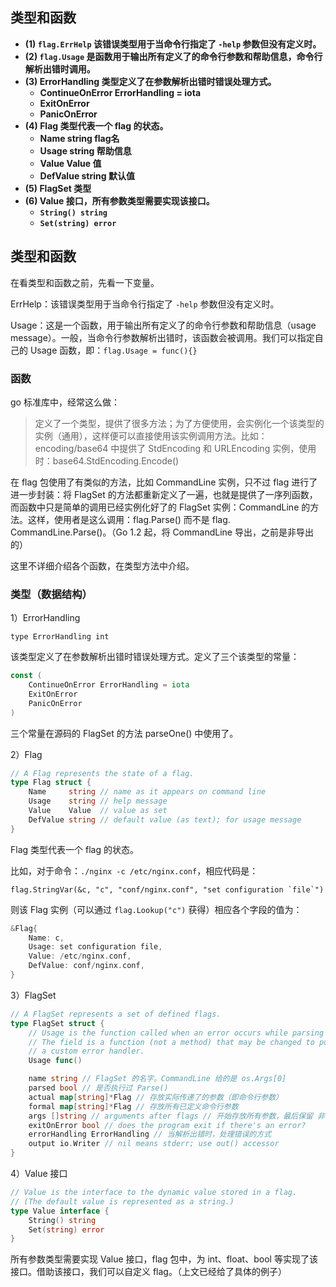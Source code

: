 ## 类型和函数

- **(1) `flag.ErrHelp` 该错误类型用于当命令行指定了 `-help` 参数但没有定义时。**
- **(2) `flag.Usage` 是函数用于输出所有定义了的命令行参数和帮助信息，命令行解析出错时调用。**
- **(3) ErrorHandling 类型定义了在参数解析出错时错误处理方式。**
  - **ContinueOnError ErrorHandling = iota**
  - **ExitOnError**
  - **PanicOnError**
- **(4) Flag 类型代表一个 flag 的状态。**
  - **Name     string flag名**
  - **Usage    string 帮助信息**
  - **Value    Value  值**
  - **DefValue string 默认值**
- **(5) FlagSet 类型**
- **(6) Value 接口，所有参数类型需要实现该接口。**
  - **`String() string`**
  - **`Set(string) error`**

## 类型和函数

在看类型和函数之前，先看一下变量。

ErrHelp：该错误类型用于当命令行指定了 `-help` 参数但没有定义时。

Usage：这是一个函数，用于输出所有定义了的命令行参数和帮助信息（usage message）。一般，当命令行参数解析出错时，该函数会被调用。我们可以指定自己的 Usage 函数，即：`flag.Usage = func(){}`

### 函数

go 标准库中，经常这么做：

> 定义了一个类型，提供了很多方法；为了方便使用，会实例化一个该类型的实例（通用），这样便可以直接使用该实例调用方法。比如：encoding/base64 中提供了 StdEncoding 和 URLEncoding 实例，使用时：base64.StdEncoding.Encode()

在 flag 包使用了有类似的方法，比如 CommandLine 实例，只不过 flag 进行了进一步封装：将 FlagSet 的方法都重新定义了一遍，也就是提供了一序列函数，而函数中只是简单的调用已经实例化好了的 FlagSet 实例：CommandLine 的方法。这样，使用者是这么调用：flag.Parse() 而不是 flag. CommandLine.Parse()。（Go 1.2 起，将 CommandLine 导出，之前是非导出的）

这里不详细介绍各个函数，在类型方法中介绍。

### 类型（数据结构）

1）ErrorHandling

    type ErrorHandling int

该类型定义了在参数解析出错时错误处理方式。定义了三个该类型的常量：

```go
const (
    ContinueOnError ErrorHandling = iota
    ExitOnError
    PanicOnError
)
```

三个常量在源码的 FlagSet 的方法 parseOne() 中使用了。

2）Flag

```go
// A Flag represents the state of a flag.
type Flag struct {
    Name     string // name as it appears on command line
    Usage    string // help message
    Value    Value  // value as set
    DefValue string // default value (as text); for usage message
}
```

Flag 类型代表一个 flag 的状态。

比如，对于命令：`./nginx -c /etc/nginx.conf`，相应代码是：

    flag.StringVar(&c, "c", "conf/nginx.conf", "set configuration `file`")

则该 Flag 实例（可以通过 `flag.Lookup("c")` 获得）相应各个字段的值为：

```go
&Flag{
    Name: c,
    Usage: set configuration file,
    Value: /etc/nginx.conf,
    DefValue: conf/nginx.conf,
}
```

3）FlagSet

```go
// A FlagSet represents a set of defined flags.
type FlagSet struct {
    // Usage is the function called when an error occurs while parsing flags.
    // The field is a function (not a method) that may be changed to point to
    // a custom error handler.
    Usage func()

    name string // FlagSet 的名字。CommandLine 给的是 os.Args[0]
    parsed bool // 是否执行过 Parse()
    actual map[string]*Flag // 存放实际传递了的参数（即命令行参数）
    formal map[string]*Flag // 存放所有已定义命令行参数
    args []string // arguments after flags // 开始存放所有参数，最后保留 非 flag（non-flag）参数
    exitOnError bool // does the program exit if there's an error?
    errorHandling ErrorHandling // 当解析出错时，处理错误的方式
    output io.Writer // nil means stderr; use out() accessor
}
```

4）Value 接口

```go
// Value is the interface to the dynamic value stored in a flag.
// (The default value is represented as a string.)
type Value interface {
    String() string
    Set(string) error
}
```

所有参数类型需要实现 Value 接口，flag 包中，为 int、float、bool 等实现了该接口。借助该接口，我们可以自定义 flag。（上文已经给了具体的例子）

